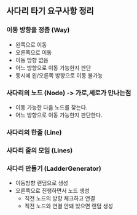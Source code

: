 ## 사다리 타기 요구사항 정리

### 이동 방향을 정줌 (Way)
* 왼쪽으로 이동
* 오른쪽으로 이동
* 이동 방향 없음
* 어느 방향으로 이동 가능한지 판단
* 동시에 왼/오른쪽 방향으로 이동 불가능


### 사다리의 노드 (Node) -> 가로,세로가 만나는점
* 이동 가능한 다음 노드를 찾는다.
* 어느 방향으로 이동 가능한지 판단한다.

### 사다리의 한줄 (Line)

### 사다리 줄의 모임 (Lines)

### 사다리 만들기 (LadderGenerator)
* 이동방향 랜덤으로 생성
* 오른쪽으로 진행하면서 노드 생성
    * 직전 노드의 방향 체크하고 연결
    * 직전 노드와 연결 안돼 있으면 랜덤 생성

